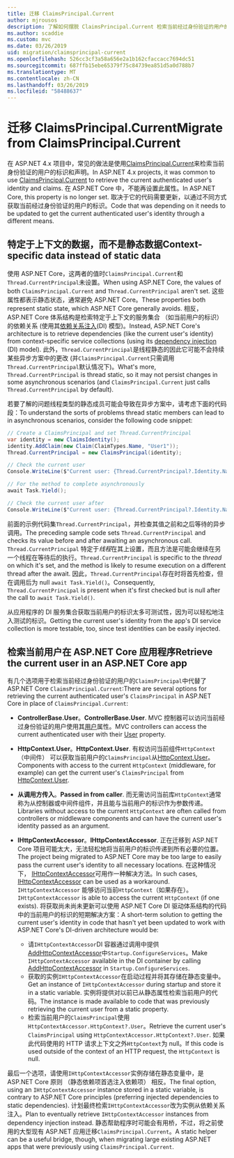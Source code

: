 ```yaml
---
title: 迁移 ClaimsPrincipal.Current
author: mjrousos
description: 了解如何摆脱 ClaimsPrincipal.Current 检索当前经过身份验证的用户的标识和 ASP.NET Core 中的声明。
ms.author: scaddie
ms.custom: mvc
ms.date: 03/26/2019
uid: migration/claimsprincipal-current
ms.openlocfilehash: 526cc3cf3a58a656e2a1b162cfaccacc7694dc51
ms.sourcegitcommit: 687ffb15ebe65379f75c84739ea851d5a0d788b7
ms.translationtype: MT
ms.contentlocale: zh-CN
ms.lasthandoff: 03/26/2019
ms.locfileid: "58488637"
---
```

# <a name="migrate-from-claimsprincipalcurrent"></a><span data-ttu-id="9b642-103">迁移 ClaimsPrincipal.Current</span><span class="sxs-lookup"><span data-stu-id="9b642-103">Migrate from ClaimsPrincipal.Current</span></span>

<span data-ttu-id="9b642-104">在 ASP.NET 4.x 项目中，常见的做法是使用[ClaimsPrincipal.Current](/dotnet/api/system.security.claims.claimsprincipal.current)来检索当前身份验证的用户的标识和声明。</span><span class="sxs-lookup"><span data-stu-id="9b642-104">In ASP.NET 4.x projects, it was common to use [ClaimsPrincipal.Current](/dotnet/api/system.security.claims.claimsprincipal.current) to retrieve the current authenticated user's identity and claims.</span></span> <span data-ttu-id="9b642-105">在 ASP.NET Core 中，不能再设置此属性。</span><span class="sxs-lookup"><span data-stu-id="9b642-105">In ASP.NET Core, this property is no longer set.</span></span> <span data-ttu-id="9b642-106">取决于它的代码需要更新，以通过不同方式获取当前经过身份验证的用户的标识。</span><span class="sxs-lookup"><span data-stu-id="9b642-106">Code that was depending on it needs to be updated to get the current authenticated user's identity through a different means.</span></span>

## <a name="context-specific-data-instead-of-static-data"></a><span data-ttu-id="9b642-107">特定于上下文的数据，而不是静态数据</span><span class="sxs-lookup"><span data-stu-id="9b642-107">Context-specific data instead of static data</span></span>

<span data-ttu-id="9b642-108">使用 ASP.NET Core，这两者的值时`ClaimsPrincipal.Current`和`Thread.CurrentPrincipal`未设置。</span><span class="sxs-lookup"><span data-stu-id="9b642-108">When using ASP.NET Core, the values of both `ClaimsPrincipal.Current` and `Thread.CurrentPrincipal` aren't set.</span></span> <span data-ttu-id="9b642-109">这些属性都表示静态状态，通常避免 ASP.NET Core。</span><span class="sxs-lookup"><span data-stu-id="9b642-109">These properties both represent static state, which ASP.NET Core generally avoids.</span></span> <span data-ttu-id="9b642-110">相反，ASP.NET Core 体系结构是检索特定于上下文的服务集合 （如当前用户的标识） 的依赖关系 (使用其[依赖关系注入](xref:fundamentals/dependency-injection)(DI) 模型)。</span><span class="sxs-lookup"><span data-stu-id="9b642-110">Instead, ASP.NET Core's architecture is to retrieve dependencies (like the current user's identity) from context-specific service collections (using its [dependency injection](xref:fundamentals/dependency-injection) (DI) model).</span></span> <span data-ttu-id="9b642-111">此外，`Thread.CurrentPrincipal`是线程静态的因此它可能不会持续某些异步方案中的更改 (并`ClaimsPrincipal.Current`只需调用`Thread.CurrentPrincipal`默认情况下)。</span><span class="sxs-lookup"><span data-stu-id="9b642-111">What's more, `Thread.CurrentPrincipal` is thread static, so it may not persist changes in some asynchronous scenarios (and `ClaimsPrincipal.Current` just calls `Thread.CurrentPrincipal` by default).</span></span>

<span data-ttu-id="9b642-112">若要了解的问题线程类型的静态成员可能会导致在异步方案中，请考虑下面的代码段：</span><span class="sxs-lookup"><span data-stu-id="9b642-112">To understand the sorts of problems thread static members can lead to in asynchronous scenarios, consider the following code snippet:</span></span>

```csharp
// Create a ClaimsPrincipal and set Thread.CurrentPrincipal
var identity = new ClaimsIdentity();
identity.AddClaim(new Claim(ClaimTypes.Name, "User1"));
Thread.CurrentPrincipal = new ClaimsPrincipal(identity);

// Check the current user
Console.WriteLine($"Current user: {Thread.CurrentPrincipal?.Identity.Name}");

// For the method to complete asynchronously
await Task.Yield();

// Check the current user after
Console.WriteLine($"Current user: {Thread.CurrentPrincipal?.Identity.Name}");
```

<span data-ttu-id="9b642-113">前面的示例代码集`Thread.CurrentPrincipal`，并检查其值之前和之后等待的异步调用。</span><span class="sxs-lookup"><span data-stu-id="9b642-113">The preceding sample code sets `Thread.CurrentPrincipal` and checks its value before and after awaiting an asynchronous call.</span></span> <span data-ttu-id="9b642-114">`Thread.CurrentPrincipal` 特定于*线程*在其上设置，而且方法是可能会继续在另一个线程在等待后的执行。</span><span class="sxs-lookup"><span data-stu-id="9b642-114">`Thread.CurrentPrincipal` is specific to the *thread* on which it's set, and the method is likely to resume execution on a different thread after the await.</span></span> <span data-ttu-id="9b642-115">因此，`Thread.CurrentPrincipal`存在时将首先检查，但在调用后为 null `await Task.Yield()`。</span><span class="sxs-lookup"><span data-stu-id="9b642-115">Consequently, `Thread.CurrentPrincipal` is present when it's first checked but is null after the call to `await Task.Yield()`.</span></span>

<span data-ttu-id="9b642-116">从应用程序的 DI 服务集合获取当前用户的标识太多可测试性，因为可以轻松地注入测试的标识。</span><span class="sxs-lookup"><span data-stu-id="9b642-116">Getting the current user's identity from the app's DI service collection is more testable, too, since test identities can be easily injected.</span></span>

## <a name="retrieve-the-current-user-in-an-aspnet-core-app"></a><span data-ttu-id="9b642-117">检索当前用户在 ASP.NET Core 应用程序</span><span class="sxs-lookup"><span data-stu-id="9b642-117">Retrieve the current user in an ASP.NET Core app</span></span>

<span data-ttu-id="9b642-118">有几个选项用于检索当前经过身份验证的用户的`ClaimsPrincipal`中代替了 ASP.NET Core `ClaimsPrincipal.Current`:</span><span class="sxs-lookup"><span data-stu-id="9b642-118">There are several options for retrieving the current authenticated user's `ClaimsPrincipal` in ASP.NET Core in place of `ClaimsPrincipal.Current`:</span></span>

* <span data-ttu-id="9b642-119">**ControllerBase.User**。</span><span class="sxs-lookup"><span data-stu-id="9b642-119">**ControllerBase.User**.</span></span> <span data-ttu-id="9b642-120">MVC 控制器可以访问当前经过身份验证的用户使用其[用户](/dotnet/api/microsoft.aspnetcore.mvc.controllerbase.user)属性。</span><span class="sxs-lookup"><span data-stu-id="9b642-120">MVC controllers can access the current authenticated user with their [User](/dotnet/api/microsoft.aspnetcore.mvc.controllerbase.user) property.</span></span>
* <span data-ttu-id="9b642-121">**HttpContext.User**。</span><span class="sxs-lookup"><span data-stu-id="9b642-121">**HttpContext.User**.</span></span> <span data-ttu-id="9b642-122">有权访问当前组件`HttpContext`（中间件） 可以获取当前用户的`ClaimsPrincipal`从[HttpContext.User](/dotnet/api/microsoft.aspnetcore.http.httpcontext.user)。</span><span class="sxs-lookup"><span data-stu-id="9b642-122">Components with access to the current `HttpContext` (middleware, for example) can get the current user's `ClaimsPrincipal` from [HttpContext.User](/dotnet/api/microsoft.aspnetcore.http.httpcontext.user).</span></span>
* <span data-ttu-id="9b642-123">**从调用方传入**。</span><span class="sxs-lookup"><span data-stu-id="9b642-123">**Passed in from caller**.</span></span> <span data-ttu-id="9b642-124">而无需访问当前库`HttpContext`通常称为从控制器或中间件组件，并且能与当前用户的标识作为参数传递。</span><span class="sxs-lookup"><span data-stu-id="9b642-124">Libraries without access to the current `HttpContext` are often called from controllers or middleware components and can have the current user's identity passed as an argument.</span></span>
* <span data-ttu-id="9b642-125">**IHttpContextAccessor**。</span><span class="sxs-lookup"><span data-stu-id="9b642-125">**IHttpContextAccessor**.</span></span> <span data-ttu-id="9b642-126">正在迁移到 ASP.NET Core 项目可能太大，无法轻松地将当前用户的标识传递到所有必要的位置。</span><span class="sxs-lookup"><span data-stu-id="9b642-126">The project being migrated to ASP.NET Core may be too large to easily pass the current user's identity to all necessary locations.</span></span> <span data-ttu-id="9b642-127">在这种情况下， [IHttpContextAccessor](/dotnet/api/microsoft.aspnetcore.http.ihttpcontextaccessor)可用作一种解决方法。</span><span class="sxs-lookup"><span data-stu-id="9b642-127">In such cases, [IHttpContextAccessor](/dotnet/api/microsoft.aspnetcore.http.ihttpcontextaccessor) can be used as a workaround.</span></span> <span data-ttu-id="9b642-128">`IHttpContextAccessor` 能够访问当前`HttpContext`（如果存在）。</span><span class="sxs-lookup"><span data-stu-id="9b642-128">`IHttpContextAccessor` is able to access the current `HttpContext` (if one exists).</span></span> <span data-ttu-id="9b642-129">将获取尚未尚未更新可以使用 ASP.NET Core DI 驱动体系结构的代码中的当前用户的标识的短期解决方案：</span><span class="sxs-lookup"><span data-stu-id="9b642-129">A short-term solution to getting the current user's identity in code that hasn't yet been updated to work with ASP.NET Core's DI-driven architecture would be:</span></span>

  * <span data-ttu-id="9b642-130">请`IHttpContextAccessor`DI 容器通过调用中提供[AddHttpContextAccessor](https://github.com/aspnet/Hosting/issues/793)中`Startup.ConfigureServices`。</span><span class="sxs-lookup"><span data-stu-id="9b642-130">Make `IHttpContextAccessor` available in the DI container by calling [AddHttpContextAccessor](https://github.com/aspnet/Hosting/issues/793) in `Startup.ConfigureServices`.</span></span>
  * <span data-ttu-id="9b642-131">获取的实例`IHttpContextAccessor`在启动过程并将其存储在静态变量中。</span><span class="sxs-lookup"><span data-stu-id="9b642-131">Get an instance of `IHttpContextAccessor` during startup and store it in a static variable.</span></span> <span data-ttu-id="9b642-132">实例将提供对以前已从静态属性检索当前用户的代码。</span><span class="sxs-lookup"><span data-stu-id="9b642-132">The instance is made available to code that was previously retrieving the current user from a static property.</span></span>
  * <span data-ttu-id="9b642-133">检索当前用户的`ClaimsPrincipal`使用`HttpContextAccessor.HttpContext?.User`。</span><span class="sxs-lookup"><span data-stu-id="9b642-133">Retrieve the current user's `ClaimsPrincipal` using `HttpContextAccessor.HttpContext?.User`.</span></span> <span data-ttu-id="9b642-134">如果此代码使用的 HTTP 请求上下文之外`HttpContext`为 null。</span><span class="sxs-lookup"><span data-stu-id="9b642-134">If this code is used outside of the context of an HTTP request, the `HttpContext` is null.</span></span>

<span data-ttu-id="9b642-135">最后一个选项，请使用`IHttpContextAccessor`实例存储在静态变量中，是 ASP.NET Core 原则 （静态依赖项首选注入依赖项） 相反。</span><span class="sxs-lookup"><span data-stu-id="9b642-135">The final option, using an `IHttpContextAccessor` instance stored in a static variable, is contrary to ASP.NET Core principles (preferring injected dependencies to static dependencies).</span></span> <span data-ttu-id="9b642-136">计划最终检索`IHttpContextAccessor`改为实例从依赖关系注入。</span><span class="sxs-lookup"><span data-stu-id="9b642-136">Plan to eventually retrieve `IHttpContextAccessor` instances from dependency injection instead.</span></span> <span data-ttu-id="9b642-137">静态帮助程序时可能会有用桥，不过，将之前使用的大型现有 ASP.NET 应用迁移`ClaimsPrincipal.Current`。</span><span class="sxs-lookup"><span data-stu-id="9b642-137">A static helper can be a useful bridge, though, when migrating large existing ASP.NET apps that were previously using `ClaimsPrincipal.Current`.</span></span>
